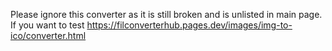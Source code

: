 Please ignore this converter as it is still broken and is unlisted in main page.
If you want to test https://filconverterhub.pages.dev/images/img-to-ico/converter.html

